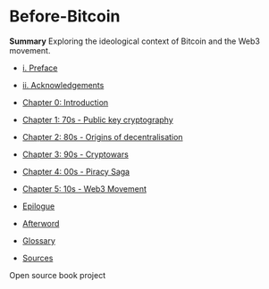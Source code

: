 # Before-Bitcoin

**Summary**
Exploring the ideological context of Bitcoin and the Web3 movement.

- [i. Preface](/chapter-i-PREFACE.md)
- [ii. Acknowledgements](/chapter-ii-ACKNOWLEDGEMENTS.md)
 
 - [Chapter 0: Introduction](/chapter-0-intro.md)
 - [Chapter 1: 70s - Public key cryptography](/chapter-1-70s.md)
 - [Chapter 2: 80s - Origins of decentralisation](/chapter-2-80s.md)
 - [Chapter 3: 90s - Cryptowars](/chapter-3-90s.md)
 - [Chapter 4: 00s - Piracy Saga](/chapter-4-00s.md)
 - [Chapter 5: 10s - Web3 Movement](/chapter-5-current.md)
 
 - [Epilogue](/chapter-p-epilogue.md)
 - [Afterword](/chapter-pp-afterword.md)
 - [Glossary](/chapter-ppp-glossary.md) 
 - [Sources](/chapter-pppp-sources.md)
 
 Open source book project
